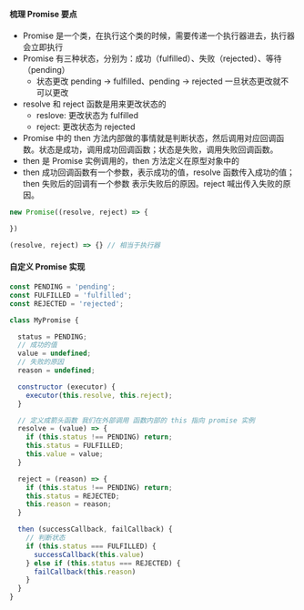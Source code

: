 #### 梳理 Promise 要点

* Promise 是一个类，在执行这个类的时候，需要传递一个执行器进去，执行器会立即执行
* Promise 有三种状态，分别为：成功（fulfilled）、失败（rejected）、等待（pending）
  * 状态更改 pending -> fulfilled、pending -> rejected 一旦状态更改就不可以更改
* resolve 和 reject 函数是用来更改状态的
  * reslove: 更改状态为 fulfilled
  * reject: 更改状态为 rejected
* Promise 中的 then 方法内部做的事情就是判断状态，然后调用对应回调函数。状态是成功，调用成功回调函数；状态是失败，调用失败回调函数。
* then 是 Promise 实例调用的，then 方法定义在原型对象中的
* then 成功回调函数有一个参数，表示成功的值，resolve 函数传入成功的值；then 失败后的回调有一个参数 表示失败后的原因。reject 喊出传入失败的原因。

```js
new Promise((resolve, reject) => {

})

(resolve, reject) => {} // 相当于执行器
```

#### 自定义 Promise 实现

```js
const PENDING = 'pending';
const FULFILLED = 'fulfilled';
const REJECTED = 'rejected';

class MyPromise {

  status = PENDING;
  // 成功的值
  value = undefined;
  // 失败的原因
  reason = undefined;

  constructor (executor) {
    executor(this.resolve, this.reject);
  }

  // 定义成箭头函数 我们在外部调用 函数内部的 this 指向 promise 实例
  resolve = (value) => {
    if (this.status !== PENDING) return;
    this.status = FULFILLED;
    this.value = value;
  }

  reject = (reason) => {
    if (this.status !== PENDING) return;
    this.status = REJECTED;
    this.reason = reason;
  }

  then (successCallback, failCallback) {
    // 判断状态
    if (this.status === FULFILLED) {
      successCallback(this.value)
    } else if (this.status === REJECTED) {
      failCallback(this.reason)
    }
  }
}
```
